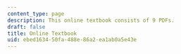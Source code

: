```yaml
---
content_type: page
description: This online textbook consists of 9 PDFs.
draft: false
title: Online Textbook
uid: ebed1634-50fa-488e-86a2-ea1ab0a5e43e
---
```

